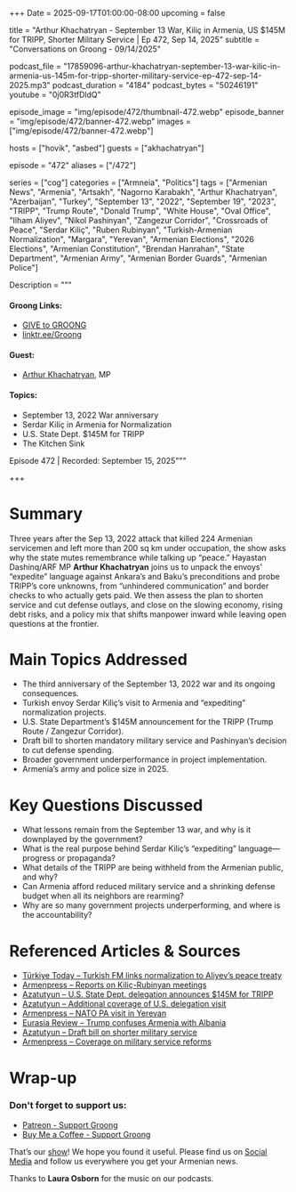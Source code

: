 +++
Date = 2025-09-17T01:00:00-08:00
upcoming = false

title = "Arthur Khachatryan - September 13 War, Kiliç in Armenia, US $145M for TRIPP, Shorter Military Service | Ep 472, Sep 14, 2025"
subtitle = "Conversations on Groong - 09/14/2025"

podcast_file     = "17859096-arthur-khachatryan-september-13-war-kilic-in-armenia-us-145m-for-tripp-shorter-military-service-ep-472-sep-14-2025.mp3"
podcast_duration = "4184"
podcast_bytes    = "50246191"
youtube = "0j0R3tfDldQ"

episode_image = "img/episode/472/thumbnail-472.webp"
episode_banner = "img/episode/472/banner-472.webp"
images = ["img/episode/472/banner-472.webp"]

hosts = ["hovik", "asbed"]
guests = ["akhachatryan"]

episode = "472"
aliases = ["/472"]

series = ["cog"]
categories = ["Armneia", "Politics"]
tags = ["Armenian News", "Armenia", "Artsakh", "Nagorno Karabakh", "Arthur Khachatryan", "Azerbaijan", "Turkey", "September 13", "2022", "September 19", "2023", "TRIPP", "Trump Route", "Donald Trump", "White House", "Oval Office", "Ilham Aliyev", "Nikol Pashinyan", "Zangezur Corridor", "Crossroads of Peace", "Serdar Kiliç", "Ruben Rubinyan", "Turkish-Armenian Normalization", "Margara", "Yerevan", "Armenian Elections", "2026 Elections", "Armenian Constitution", "Brendan Hanrahan", "State Department", "Armenian Army", "Armenian Border Guards", "Armenian Police"]

Description = """

#### Groong Links:
* [GIVE to GROONG](https://podcasts.groong.org/donate)
* [linktr.ee/Groong](https://linktr.ee/groong)

#### Guest:
* [Arthur Khachatryan](/guest/akhachatryan), MP

#### Topics:
* September 13, 2022 War anniversary
* Serdar Kiliç in Armenia for Normalization
* U.S. State Dept. $145M for TRIPP
* The Kitchen Sink

Episode 472 | Recorded: September 15, 2025"""

+++

# Summary

Three years after the Sep 13, 2022 attack that killed 224 Armenian servicemen and left more than 200 sq km under occupation, the show asks why the state mutes remembrance while talking up “peace.” Hayastan Dashinq/ARF MP __Arthur Khachatryan__ joins us to unpack the envoys’ “expedite” language against Ankara’s and Baku’s preconditions and probe TRIPP’s core unknowns, from “unhindered communication” and border checks to who actually gets paid. We then assess the plan to shorten service and cut defense outlays, and close on the slowing economy, rising debt risks, and a policy mix that shifts manpower inward while leaving open questions at the frontier.


# Main Topics Addressed  
- The third anniversary of the September 13, 2022 war and its ongoing consequences.
- Turkish envoy Serdar Kiliç’s visit to Armenia and “expediting” normalization projects.
- U.S. State Department’s $145M announcement for the TRIPP (Trump Route / Zangezur Corridor).
- Draft bill to shorten mandatory military service and Pashinyan’s decision to cut defense spending.
- Broader government underperformance in project implementation.
- Armenia’s army and police size in 2025.

# Key Questions Discussed  
- What lessons remain from the September 13 war, and why is it downplayed by the government?
- What is the real purpose behind Serdar Kiliç’s “expediting” language—progress or propaganda?
- What details of the TRIPP are being withheld from the Armenian public, and why?
- Can Armenia afford reduced military service and a shrinking defense budget when all its neighbors are rearming?
- Why are so many government projects underperforming, and where is the accountability?

# Referenced Articles & Sources  
- [Türkiye Today – Turkish FM links normalization to Aliyev’s peace treaty](https://www.turkiyetoday.com/nation/turkish-foreign-ministry-reports-progress-with-armenia-including-border-arrangements-3206823)
- [Armenpress – Reports on Kiliç-Rubinyan meetings](https://armenpress.am/en/article/1229574)
- [Azatutyun – U.S. State Dept. delegation announces $145M for TRIPP](https://www.azatutyun.am/a/33528031.html)
- [Azatutyun – Additional coverage of U.S. delegation visit](https://www.azatutyun.am/a/33528900.html)
- [Armenpress – NATO PA visit in Yerevan](https://armenpress.am/en/article/1229497)
- [Eurasia Review – Trump confuses Armenia with Albania](https://www.eurasiareview.com/14092025-trump-again-confuses-armenia-with-albania/)
- [Azatutyun – Draft bill on shorter military service](https://www.azatutyun.am/a/33527942.html)
- [Armenpress – Coverage on military service reforms](https://armenpress.am/en/article/1229309)


# Wrap-up

### **Don't forget to support us:**
* [Patreon - Support Groong](https://www.patreon.com/ann_groong)
* [Buy Me a Coffee - Support Groong](https://www.buymeacoffee.com/groong)


That’s our [show](https://podcasts.groong.org/)! We hope you found it useful. Please find us on [Social Media](https://linktr.ee/groong) and follow us everywhere you get your Armenian news.

Thanks to **Laura Osborn** for the music on our podcasts.

